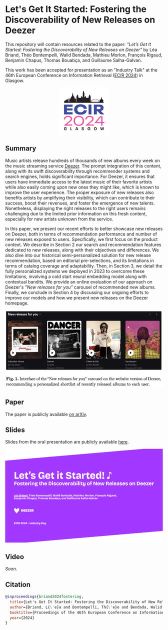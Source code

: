 # Let's Get It Started: Fostering the Discoverability of New Releases on Deezer

This repository will contain resources related to the paper: _"Let’s Get It Started: Fostering the Discoverability of New Releases on Deezer"_ by Léa Briand, Théo Bontempelli, Walid Bendada, Mathieu Morlon, François Rigaud, Benjamin Chapus, Thomas Bouabça, and Guillaume Salha-Galvan.

This work has been accepted for presentation as an "Industry Talk" at the 46th European Conference on Information Retrieval  ([ECIR 2024](https://www.ecir2024.org/)) in Glasgow.

<p align="center">
  <img height="150" src="figures/ecir.png">
</p>


## Summary 

Music artists release hundreds of thousands of new albums every week on the music streaming service [Deezer](https://www.deezer.com/fr/).
The prompt integration of this content, along with its swift discoverability through recommender systems and search engines, holds significant importance. For Deezer, it ensures that users have immediate access to the latest music of their favorite artists while also easily coming upon new ones they might like, which is known to improve the user experience. The proper exposure of new releases also benefits artists by amplifying their visibility, which
can contribute to their success, boost their revenues, and foster the emergence
of new talents. Nonetheless, displaying the right releases to the right users remains challenging due to the limited prior information on this fresh content, especially for new artists unknown from the service.

In this paper, we present our recent efforts to better showcase new releases on Deezer, both in terms of recommendation performance and number of new releases exposed to users. Specifically, we first focus on the product context. We describe in Section 2 our search and recommendation features dedicated to new releases, along with their objectives and differences. We also dive into our historical semi-personalized solution for new release recommendation, based on editorial pre-selections, and its limitations in terms of catalog coverage and adaptability. Then, in Section 3, we detail the fully personalized systems we deployed in 2023 to overcome these limitations, involving a cold start neural embedding model along with contextual bandits. We provide an online evaluation of our approach on Deezer's _"New releases for you"_ carousel of recommended new albums. Finally, we conclude in Section 4 by discussing our ongoing efforts to improve our models and how we present new releases on the Deezer homepage.

<p align="center">
  <img height="250" src="figures/carousel.png">
</p>


## Paper

The paper is publicly available [on arXiv](https://arxiv.org/pdf/2401.02827.pdf).

## Slides

Slides from the oral presentation are publicly available [here](https://github.com/deezer/new-releases-ecir2024/blob/main/slides/briand_ecir2024.pdf).

<p align="center">
  <img height="300" src="figures/cover.png">
</p>


## Video

_Soon._

## Citation

```BibTeX
@inproceedings{briand2024fostering,
  title={Let's Get It Started: Fostering the Discoverability of New Releases on Deezer},
  author={Briand, L{\'e}a and Bontempelli, Th{\'e}o and Bendada, Walid and Morlon, Mathieu and Rigaud, Fran{\c{c}}ois and Chapus, Benjamin and Bouab{\c{c}}a, Thomas and Salha-Galvan, Guillaume},
  booktitle={Proceedings of the 46th European Conference on Information Retrieval},
  year={2024}
}
```

